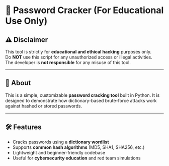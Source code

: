 # 🔐 Password Cracker (For Educational Use Only)

## ⚠️ Disclaimer
This tool is strictly for **educational and ethical hacking** purposes only.  
Do **NOT** use this script for any unauthorized access or illegal activities.  
The developer is **not responsible** for any misuse of this tool.

---

## 📘 About
This is a simple, customizable **password cracking tool** built in Python. It is designed to demonstrate how dictionary-based brute-force attacks work against hashed or stored passwords.

---

## 🛠️ Features
- Cracks passwords using a **dictionary wordlist**
- Supports **common hash algorithms** (MD5, SHA1, SHA256, etc.)
- Lightweight and beginner-friendly codebase
- Useful for **cybersecurity education** and red team simulations

